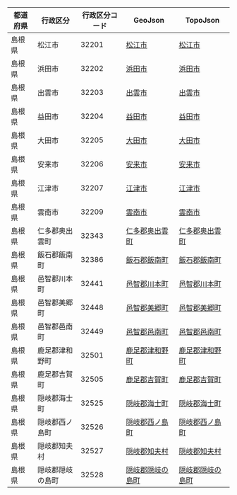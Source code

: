 | 都道府県 | 行政区分 | 行政区分コード | GeoJson | TopoJson |
|-----------|--------- |--------------|------|------|
| 島根県 | 松江市 | 32201 | [松江市](/geojson/cities/32/32201.json) | [松江市](/topojson/cities/32/32201.topojson) |
| 島根県 | 浜田市 | 32202 | [浜田市](/geojson/cities/32/32202.json) | [浜田市](/topojson/cities/32/32202.topojson) |
| 島根県 | 出雲市 | 32203 | [出雲市](/geojson/cities/32/32203.json) | [出雲市](/topojson/cities/32/32203.topojson) |
| 島根県 | 益田市 | 32204 | [益田市](/geojson/cities/32/32204.json) | [益田市](/topojson/cities/32/32204.topojson) |
| 島根県 | 大田市 | 32205 | [大田市](/geojson/cities/32/32205.json) | [大田市](/topojson/cities/32/32205.topojson) |
| 島根県 | 安来市 | 32206 | [安来市](/geojson/cities/32/32206.json) | [安来市](/topojson/cities/32/32206.topojson) |
| 島根県 | 江津市 | 32207 | [江津市](/geojson/cities/32/32207.json) | [江津市](/topojson/cities/32/32207.topojson) |
| 島根県 | 雲南市 | 32209 | [雲南市](/geojson/cities/32/32209.json) | [雲南市](/topojson/cities/32/32209.topojson) |
| 島根県 | 仁多郡奥出雲町 | 32343 | [仁多郡奥出雲町](/geojson/cities/32/32343.json) | [仁多郡奥出雲町](/topojson/cities/32/32343.topojson) |
| 島根県 | 飯石郡飯南町 | 32386 | [飯石郡飯南町](/geojson/cities/32/32386.json) | [飯石郡飯南町](/topojson/cities/32/32386.topojson) |
| 島根県 | 邑智郡川本町 | 32441 | [邑智郡川本町](/geojson/cities/32/32441.json) | [邑智郡川本町](/topojson/cities/32/32441.topojson) |
| 島根県 | 邑智郡美郷町 | 32448 | [邑智郡美郷町](/geojson/cities/32/32448.json) | [邑智郡美郷町](/topojson/cities/32/32448.topojson) |
| 島根県 | 邑智郡邑南町 | 32449 | [邑智郡邑南町](/geojson/cities/32/32449.json) | [邑智郡邑南町](/topojson/cities/32/32449.topojson) |
| 島根県 | 鹿足郡津和野町 | 32501 | [鹿足郡津和野町](/geojson/cities/32/32501.json) | [鹿足郡津和野町](/topojson/cities/32/32501.topojson) |
| 島根県 | 鹿足郡吉賀町 | 32505 | [鹿足郡吉賀町](/geojson/cities/32/32505.json) | [鹿足郡吉賀町](/topojson/cities/32/32505.topojson) |
| 島根県 | 隠岐郡海士町 | 32525 | [隠岐郡海士町](/geojson/cities/32/32525.json) | [隠岐郡海士町](/topojson/cities/32/32525.topojson) |
| 島根県 | 隠岐郡西ノ島町 | 32526 | [隠岐郡西ノ島町](/geojson/cities/32/32526.json) | [隠岐郡西ノ島町](/topojson/cities/32/32526.topojson) |
| 島根県 | 隠岐郡知夫村 | 32527 | [隠岐郡知夫村](/geojson/cities/32/32527.json) | [隠岐郡知夫村](/topojson/cities/32/32527.topojson) |
| 島根県 | 隠岐郡隠岐の島町 | 32528 | [隠岐郡隠岐の島町](/geojson/cities/32/32528.json) | [隠岐郡隠岐の島町](/topojson/cities/32/32528.topojson) |

